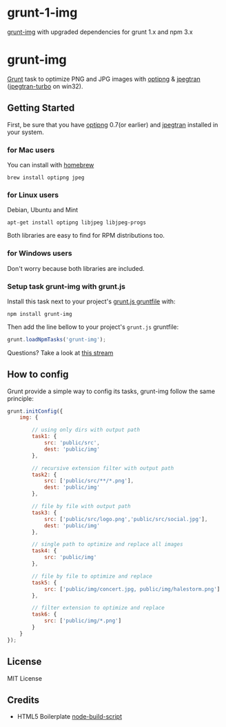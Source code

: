 grunt-1-img
=============

[grunt-img][grunt-img] with upgraded dependencies for grunt 1.x and npm 3.x



grunt-img
=============

[Grunt][grunt] task to optimize PNG and JPG images with [optipng][optipng] & [jpegtran][jpegtran] ([jpegtran-turbo][jpegtran-turbo] on win32).

## Getting Started

First, be sure that you have [optipng][optipng] 0.7(or earlier) and [jpegtran][jpegtran] installed in your system.

### for Mac users
You can install with [homebrew][homebrew]
```shell
brew install optipng jpeg
```

### for Linux users
Debian, Ubuntu and Mint
```shell
apt-get install optipng libjpeg libjpeg-progs
```
Both libraries are easy to find for RPM distributions too.

### for Windows users
Don't worry because both libraries are included.

### Setup task grunt-img with grunt.js
Install this task next to your project's [grunt.js gruntfile][getting_started] with:
```shell
npm install grunt-img
```

Then add the line bellow to your project's `grunt.js` gruntfile:

```javascript
grunt.loadNpmTasks('grunt-img');
```
Questions? Take a look at [this stream](http://shelr.tv/records/5007063396608020cc000117)

## How to config
Grunt provide a simple way to config its tasks, grunt-img follow the same principle:

```js
grunt.initConfig({
    img: {

        // using only dirs with output path
        task1: {
            src: 'public/src',
            dest: 'public/img'
        },

        // recursive extension filter with output path
        task2: {
            src: ['public/src/**/*.png'],
            dest: 'public/img'
        },

        // file by file with output path
        task3: {
            src: ['public/src/logo.png','public/src/social.jpg'],
            dest: 'public/img'
        },

        // single path to optimize and replace all images
        task4: {
            src: 'public/img'
        },

        // file by file to optimize and replace
        task5: {
            src: ['public/img/concert.jpg, public/img/halestorm.png']
        },

        // filter extension to optimize and replace
        task6: {
            src: ['public/img/*.png']
        }
    }
});
```


## License

MIT License

Credits
---------------
* HTML5 Boilerplate [node-build-script][node-build-script]

[node-build-script]: http://github.com/h5bp/node-build-script
[grunt]: https://github.com/cowboy/grunt
[grunt-img]: https://github.com/heldr/grunt-img
[getting_started]: https://github.com/cowboy/grunt/blob/master/docs/getting_started.md
[jpegtran]: http://jpegclub.org/jpegtran/
[jpegtran-turbo]: http://libjpeg-turbo.virtualgl.org/
[optipng]: http://optipng.sourceforge.net/
[homebrew]: http://mxcl.github.com/homebrew/